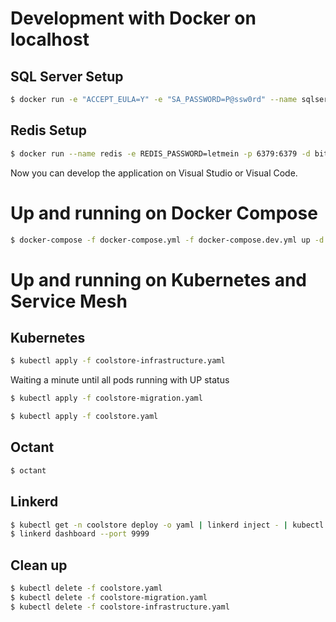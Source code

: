 # Development with Docker on localhost

## SQL Server Setup

```bash
$ docker run -e "ACCEPT_EULA=Y" -e "SA_PASSWORD=P@ssw0rd" --name sqlserver -p 1401:1433 -d mcr.microsoft.com/mssql/server:2017-latest
```

## Redis Setup

```bash
$ docker run --name redis -e REDIS_PASSWORD=letmein -p 6379:6379 -d bitnami/redis:5.0.5-debian-9-r124
```

Now you can develop the application on Visual Studio or Visual Code.

# Up and running on Docker Compose

```bash
$ docker-compose -f docker-compose.yml -f docker-compose.dev.yml up -d
```

# Up and running on Kubernetes and Service Mesh

## Kubernetes

```bash
$ kubectl apply -f coolstore-infrastructure.yaml
```

Waiting a minute until all pods running with UP status

```bash
$ kubectl apply -f coolstore-migration.yaml
```

```bash
$ kubectl apply -f coolstore.yaml
```

## Octant

```bash
$ octant
```

## Linkerd

```bash
$ kubectl get -n coolstore deploy -o yaml | linkerd inject - | kubectl apply -f -
$ linkerd dashboard --port 9999
```

## Clean up

```bash
$ kubectl delete -f coolstore.yaml
$ kubectl delete -f coolstore-migration.yaml
$ kubectl delete -f coolstore-infrastructure.yaml
```
